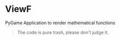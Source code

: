 # ViewF
PyGame Application to render mathematical functions

> The code is pure trash, please don't judge it.
